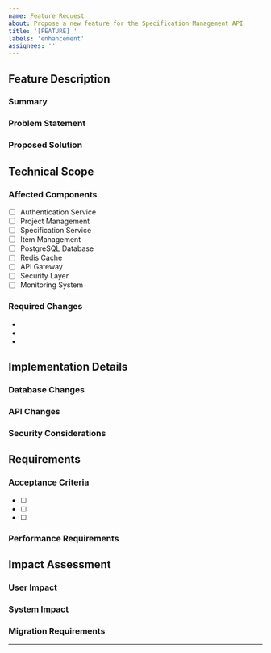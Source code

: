 ```yaml
---
name: Feature Request
about: Propose a new feature for the Specification Management API
title: '[FEATURE] '
labels: 'enhancement'
assignees: ''
---
```


## Feature Description
### Summary
<!-- Provide a clear and concise description of the proposed feature (minimum 100 characters) -->

### Problem Statement
<!-- Describe in detail the problem this feature solves, including current limitations or pain points -->

### Proposed Solution
<!-- Provide a comprehensive description of the proposed solution, including technical approach and implementation strategy -->

## Technical Scope
### Affected Components
<!-- Select all components that will be affected by this feature -->
- [ ] Authentication Service
- [ ] Project Management
- [ ] Specification Service
- [ ] Item Management
- [ ] PostgreSQL Database
- [ ] Redis Cache
- [ ] API Gateway
- [ ] Security Layer
- [ ] Monitoring System

### Required Changes
<!-- List all required system changes. Include API endpoints, database schema, security controls, and infrastructure modifications -->
- 
- 
- 

## Implementation Details
### Database Changes
<!-- If applicable, describe specific database schema modifications, new tables, indexes, or data migration requirements -->

### API Changes
<!-- If applicable, describe new or modified API endpoints, including request/response formats and authentication requirements -->

### Security Considerations
<!-- Provide comprehensive security analysis including authentication, authorization, data protection, and potential vulnerabilities -->

## Requirements
### Acceptance Criteria
<!-- List specific, measurable, and testable criteria that must be met for feature completion -->
- [ ] 
- [ ] 
- [ ] 

### Performance Requirements
<!-- If applicable, specify performance targets including response times, throughput, and resource utilization limits -->

## Impact Assessment
### User Impact
<!-- Analyze impact on API consumers and end users -->

### System Impact
<!-- Provide detailed analysis of impact on system performance, scalability, and resource requirements -->

### Migration Requirements
<!-- If applicable, describe data migration plans, system update procedures, and backward compatibility considerations -->

---
<!-- 
Template Validation Rules:
- Feature description must be at least 100 characters
- All required sections must be completed
- Security considerations must be documented
- Acceptance criteria must be specified
- Impact assessment is mandatory
-->